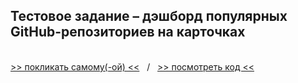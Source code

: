 ## Тестовое задание &ndash; дэшборд популярных GitHub-репозиториев на карточках
\
[>> покликать самому(-ой) <<](https://github-stars-dashboard-by-vaniya-k.netlify.app)&nbsp;&nbsp;&nbsp;/&nbsp;&nbsp;&nbsp;[>> посмотреть код <<](https://github.com/vaniya-k/github-stars-dashboard)